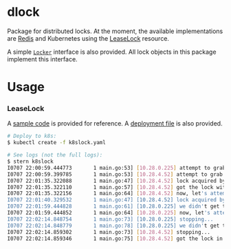 # dlock
Package for distributed locks. At the moment, the available implementations are [Redis](https://redis.io/topics/distlock) and Kubernetes using the [LeaseLock](https://kubernetes.io/docs/reference/generated/kubernetes-api/v1.18/#lease-v1-coordination-k8s-io) resource.

A simple [`Locker`](https://github.com/flowerinthenight/dlock/blob/master/dlock.go) interface is also provided. All lock objects in this package implement this interface.

# Usage
### LeaseLock
A [sample code](https://github.com/flowerinthenight/dlock/tree/master/examples/k8slock) is provided for reference. A [deployment file](https://github.com/flowerinthenight/dlock/blob/master/examples/k8slock/k8slock.yaml) is also provided.

```bash
# Deploy to k8s:
$ kubectl create -f k8slock.yaml

# See logs (not the full logs):
$ stern k8slock
I0707 22:00:59.444773       1 main.go:53] [10.28.0.225] attempt to grab lock for a minute...
I0707 22:00:59.399785       1 main.go:53] [10.28.4.52] attempt to grab lock for a minute...
I0707 22:01:35.322088       1 main.go:47] [10.28.4.52] lock acquired by 10.28.4.52
I0707 22:01:35.322110       1 main.go:57] [10.28.4.52] got the lock within that minute!
I0707 22:01:35.322156       1 main.go:64] [10.28.4.52] now, let's attempt to grab the lock until termination
I0707 22:01:40.329532       1 main.go:47] [10.28.4.52] lock acquired by 10.28.4.52
I0707 22:01:59.444828       1 main.go:61] [10.28.0.225] we didn't get the lock within that minute
I0707 22:01:59.444852       1 main.go:64] [10.28.0.225] now, let's attempt to grab the lock until termination
I0707 22:02:14.848754       1 main.go:73] [10.28.0.225] stopping...
I0707 22:02:14.848779       1 main.go:78] [10.28.0.225] we didn't get the lock in the end
I0707 22:02:14.859302       1 main.go:73] [10.28.4.52] stopping...
I0707 22:02:14.859346       1 main.go:75] [10.28.4.52] got the lock in the end
```
